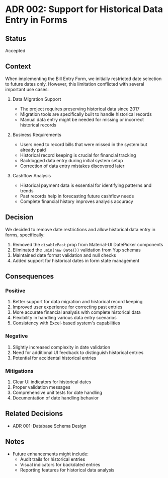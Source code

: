 # ADR 002: Support for Historical Data Entry in Forms

## Status
Accepted

## Context
When implementing the Bill Entry Form, we initially restricted date selection to future dates only. However, this limitation conflicted with several important use cases:

1. Data Migration Support
   - The project requires preserving historical data since 2017
   - Migration tools are specifically built to handle historical records
   - Manual data entry might be needed for missing or incorrect historical records

2. Business Requirements
   - Users need to record bills that were missed in the system but already paid
   - Historical record keeping is crucial for financial tracking
   - Backlogged data entry during initial system setup
   - Correction of data entry mistakes discovered later

3. Cashflow Analysis
   - Historical payment data is essential for identifying patterns and trends
   - Past records help in forecasting future cashflow needs
   - Complete financial history improves analysis accuracy

## Decision
We decided to remove date restrictions and allow historical data entry in forms, specifically:

1. Removed the `disablePast` prop from Material-UI DatePicker components
2. Eliminated the `.min(new Date())` validation from Yup schemas
3. Maintained date format validation and null checks
4. Added support for historical dates in form state management

## Consequences

### Positive
1. Better support for data migration and historical record keeping
2. Improved user experience for correcting past entries
3. More accurate financial analysis with complete historical data
4. Flexibility in handling various data entry scenarios
5. Consistency with Excel-based system's capabilities

### Negative
1. Slightly increased complexity in date validation
2. Need for additional UI feedback to distinguish historical entries
3. Potential for accidental historical entries

### Mitigations
1. Clear UI indicators for historical dates
2. Proper validation messages
3. Comprehensive unit tests for date handling
4. Documentation of date handling behavior

## Related Decisions
- ADR 001: Database Schema Design

## Notes
- Future enhancements might include:
  - Audit trails for historical entries
  - Visual indicators for backdated entries
  - Reporting features for historical data analysis
